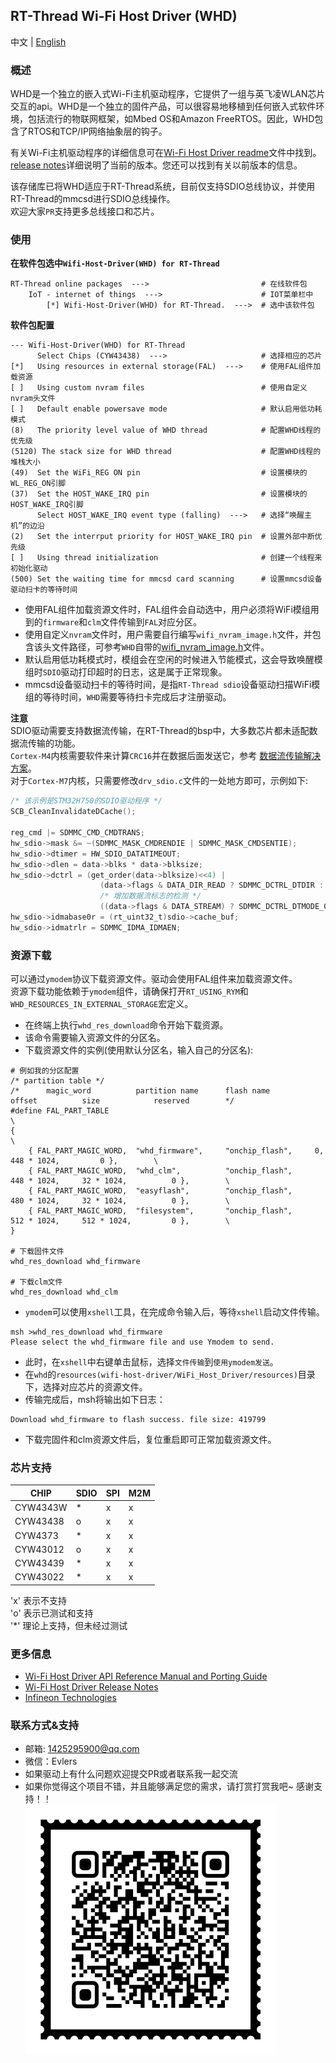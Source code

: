 ## RT-Thread Wi-Fi Host Driver (WHD)

中文 | [English](./README.md)

### 概述
WHD是一个独立的嵌入式Wi-Fi主机驱动程序，它提供了一组与英飞凌WLAN芯片交互的api。WHD是一个独立的固件产品，可以很容易地移植到任何嵌入式软件环境，包括流行的物联网框架，如Mbed OS和Amazon FreeRTOS。因此，WHD包含了RTOS和TCP/IP网络抽象层的钩子。

有关Wi-Fi主机驱动程序的详细信息可在[Wi-Fi Host Driver readme](./wifi-host-driver/README.md)文件中找到。<br>
[release notes](./wifi-host-driver/RELEASE.md)详细说明了当前的版本。您还可以找到有关以前版本的信息。

该存储库已将WHD适应于RT-Thread系统，目前仅支持SDIO总线协议，并使用RT-Thread的mmcsd进行SDIO总线操作。<br>
欢迎大家`PR`支持更多总线接口和芯片。

### 使用

**在软件包选中`Wifi-Host-Driver(WHD) for RT-Thread`**
```
RT-Thread online packages  --->                         # 在线软件包
    IoT - internet of things  --->                      # IOT菜单栏中
        [*] Wifi-Host-Driver(WHD) for RT-Thread.  --->  # 选中该软件包
```

**软件包配置**
```
--- Wifi-Host-Driver(WHD) for RT-Thread
      Select Chips (CYW43438)  --->                     # 选择相应的芯片
[*]   Using resources in external storage(FAL)  --->    # 使用FAL组件加载资源
[ ]   Using custom nvram files                          # 使用自定义nvram头文件
[ ]   Default enable powersave mode                     # 默认启用低功耗模式
(8)   The priority level value of WHD thread            # 配置WHD线程的优先级
(5120) The stack size for WHD thread                    # 配置WHD线程的堆栈大小
(49)  Set the WiFi_REG ON pin                           # 设置模块的WL_REG_ON引脚
(37)  Set the HOST_WAKE_IRQ pin                         # 设置模块的HOST_WAKE_IRQ引脚
      Select HOST_WAKE_IRQ event type (falling)  --->   # 选择“唤醒主机”的边沿
(2)   Set the interrput priority for HOST_WAKE_IRQ pin  # 设置外部中断优先级
[ ]   Using thread initialization                       # 创建一个线程来初始化驱动
(500) Set the waiting time for mmcsd card scanning      # 设置mmcsd设备驱动扫卡的等待时间
```

- 使用FAL组件加载资源文件时，FAL组件会自动选中，用户必须将WiFi模组用到的`firmware`和`clm`文件传输到`FAL`对应分区。
- 使用自定义`nvram`文件时，用户需要自行编写`wifi_nvram_image.h`文件，并包含该头文件路径，可参考`WHD`自带的[wifi_nvram_image.h](./wifi-host-driver/WiFi_Host_Driver/resources/nvram/COMPONENT_43012/COMPONENT_CYSBSYS-RP01/wifi_nvram_image.h)文件。
- 默认启用低功耗模式时，模组会在空闲的时候进入节能模式，这会导致唤醒模组时`SDIO`驱动打印超时的日志，这是属于正常现象。
- mmcsd设备驱动扫卡的等待时间，是指`RT-Thread sdio`设备驱动扫描WiFi模组的等待时间，`WHD`需要等待扫卡完成后才注册驱动。

**注意**<br>
SDIO驱动需要支持数据流传输，在RT-Thread的bsp中，大多数芯片都未适配数据流传输的功能。<br>
`Cortex-M4`内核需要软件来计算`CRC16`并在数据后面发送它，参考 [数据流传输解决方案](./docs/SDIO数据流传输.md)。<br>
对于`Cortex-M7`内核，只需要修改`drv_sdio.c`文件的一处地方即可，示例如下: <br>
```c
/* 该示例是STM32H750的SDIO驱动程序 */
SCB_CleanInvalidateDCache();

reg_cmd |= SDMMC_CMD_CMDTRANS;
hw_sdio->mask &= ~(SDMMC_MASK_CMDRENDIE | SDMMC_MASK_CMDSENTIE);
hw_sdio->dtimer = HW_SDIO_DATATIMEOUT;
hw_sdio->dlen = data->blks * data->blksize;
hw_sdio->dctrl = (get_order(data->blksize)<<4) |
                    (data->flags & DATA_DIR_READ ? SDMMC_DCTRL_DTDIR : 0) | \
                    /* 增加数据流标志的检测 */
                    ((data->flags & DATA_STREAM) ? SDMMC_DCTRL_DTMODE_0 : 0);
hw_sdio->idmabase0r = (rt_uint32_t)sdio->cache_buf;
hw_sdio->idmatrlr = SDMMC_IDMA_IDMAEN;
```

### 资源下载
可以通过`ymodem`协议下载资源文件。驱动会使用FAL组件来加载资源文件。<br>
资源下载功能依赖于`ymodem`组件，请确保打开`RT_USING_RYM`和`WHD_RESOURCES_IN_EXTERNAL_STORAGE`宏定义。<br>
- 在终端上执行`whd_res_download`命令开始下载资源。
- 该命令需要输入资源文件的分区名。
- 下载资源文件的实例(使用默认分区名，输入自己的分区名):
```shell
# 例如我的分区配置
/* partition table */
/*      magic_word          partition name      flash name          offset          size            reserved        */
#define FAL_PART_TABLE                                                                                              \
{                                                                                                                   \
    { FAL_PART_MAGIC_WORD,  "whd_firmware",     "onchip_flash",     0,              448 * 1024,         0 },        \
    { FAL_PART_MAGIC_WORD,  "whd_clm",          "onchip_flash",     448 * 1024,     32 * 1024,          0 },        \
    { FAL_PART_MAGIC_WORD,  "easyflash",        "onchip_flash",     480 * 1024,     32 * 1024,          0 },        \
    { FAL_PART_MAGIC_WORD,  "filesystem",       "onchip_flash",     512 * 1024,     512 * 1024,         0 },        \
}

# 下载固件文件
whd_res_download whd_firmware

# 下载clm文件
whd_res_download whd_clm
```
- `ymodem`可以使用`xshell`工具，在完成命令输入后，等待`xshell`启动文件传输。
```
msh >whd_res_download whd_firmware
Please select the whd_firmware file and use Ymodem to send.
```
- 此时，在`xshell`中右键单击鼠标，选择`文件传输`到`使用ymodem发送`。
- 在`whd`的`resources(wifi-host-driver/WiFi_Host_Driver/resources)`目录下，选择对应芯片的资源文件。
- 传输完成后，msh将输出如下日志：
```
Download whd_firmware to flash success. file size: 419799
```
- 下载完固件和clm资源文件后，复位重启即可正常加载资源文件。

### 芯片支持

| **CHIP**  |**SDIO**|**SPI**|**M2M**|
|-----------|--------|-------|-------|
| CYW4343W  |   *    |   x   |   x   |
| CYW43438  |   o    |   x   |   x   |
| CYW4373   |   *    |   x   |   x   |
| CYW43012  |   o    |   x   |   x   |
| CYW43439  |   *    |   x   |   x   |
| CYW43022  |   *    |   x   |   x   |

'x' 表示不支持<br>
'o' 表示已测试和支持<br>
'*' 理论上支持，但未经过测试

### 更多信息
* [Wi-Fi Host Driver API Reference Manual and Porting Guide](https://infineon.github.io/wifi-host-driver/html/index.html)
* [Wi-Fi Host Driver Release Notes](./wifi-host-driver/RELEASE.md)
* [Infineon Technologies](http://www.infineon.com)

### 联系方式&支持
- 邮箱: 1425295900@qq.com
- 微信：Evlers
- 如果驱动上有什么问题欢迎提交PR或者联系我一起交流
- 如果你觉得这个项目不错，并且能够满足您的需求，请打赏打赏我吧~ 感谢支持！！<br>
![wechat](./docs/images/qrcode.png)
